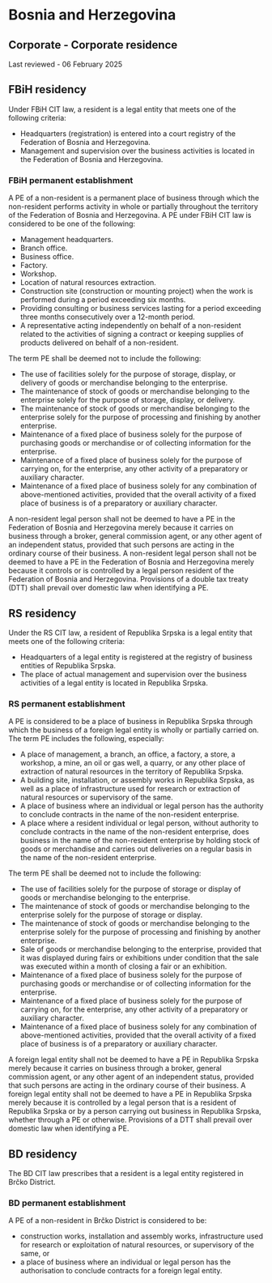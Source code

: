 # Bosnia and Herzegovina
## Corporate - Corporate residence
Last reviewed - 06 February 2025
## FBiH residency
Under FBiH CIT law, a resident is a legal entity that meets one of the following criteria:
  * Headquarters (registration) is entered into a court registry of the Federation of Bosnia and Herzegovina. 
  * Management and supervision over the business activities is located in the Federation of Bosnia and Herzegovina. 


### FBiH permanent establishment
A PE of a non-resident is a permanent place of business through which the non-resident performs activity in whole or partially throughout the territory of the Federation of Bosnia and Herzegovina.
A PE under FBiH CIT law is considered to be one of the following:
  * Management headquarters. 
  * Branch office. 
  * Business office. 
  * Factory. 
  * Workshop. 
  * Location of natural resources extraction. 
  * Construction site (construction or mounting project) when the work is performed during a period exceeding six months. 
  * Providing consulting or business services lasting for a period exceeding three months consecutively over a 12-month period. 
  * A representative acting independently on behalf of a non-resident related to the activities of signing a contract or keeping supplies of products delivered on behalf of a non-resident. 


The term PE shall be deemed not to include the following:
  * The use of facilities solely for the purpose of storage, display, or delivery of goods or merchandise belonging to the enterprise. 
  * The maintenance of stock of goods or merchandise belonging to the enterprise solely for the purpose of storage, display, or delivery. 
  * The maintenance of stock of goods or merchandise belonging to the enterprise solely for the purpose of processing and finishing by another enterprise. 
  * Maintenance of a fixed place of business solely for the purpose of purchasing goods or merchandise or of collecting information for the enterprise. 
  * Maintenance of a fixed place of business solely for the purpose of carrying on, for the enterprise, any other activity of a preparatory or auxiliary character. 
  * Maintenance of a fixed place of business solely for any combination of above-mentioned activities, provided that the overall activity of a fixed place of business is of a preparatory or auxiliary character. 


A non-resident legal person shall not be deemed to have a PE in the Federation of Bosnia and Herzegovina merely because it carries on business through a broker, general commission agent, or any other agent of an independent status, provided that such persons are acting in the ordinary course of their business.
A non-resident legal person shall not be deemed to have a PE in the Federation of Bosnia and Herzegovina merely because it controls or is controlled by a legal person resident of the Federation of Bosnia and Herzegovina.
Provisions of a double tax treaty (DTT) shall prevail over domestic law when identifying a PE.
## RS residency
Under the RS CIT law, a resident of Republika Srpska is a legal entity that meets one of the following criteria:
  * Headquarters of a legal entity is registered at the registry of business entities of Republika Srpska. 
  * The place of actual management and supervision over the business activities of a legal entity is located in Republika Srpska. 


### RS permanent establishment
A PE is considered to be a place of business in Republika Srpska through which the business of a foreign legal entity is wholly or partially carried on. The term PE includes the following, especially:
  * A place of management, a branch, an office, a factory, a store, a workshop, a mine, an oil or gas well, a quarry, or any other place of extraction of natural resources in the territory of Republika Srpska. 
  * A building site, installation, or assembly works in Republika Srpska, as well as a place of infrastructure used for research or extraction of natural resources or supervisory of the same. 
  * A place of business where an individual or legal person has the authority to conclude contracts in the name of the non-resident enterprise. 
  * A place where a resident individual or legal person, without authority to conclude contracts in the name of the non-resident enterprise, does business in the name of the non-resident enterprise by holding stock of goods or merchandise and carries out deliveries on a regular basis in the name of the non-resident enterprise. 


The term PE shall be deemed not to include the following:
  * The use of facilities solely for the purpose of storage or display of goods or merchandise belonging to the enterprise. 
  * The maintenance of stock of goods or merchandise belonging to the enterprise solely for the purpose of storage or display. 
  * The maintenance of stock of goods or merchandise belonging to the enterprise solely for the purpose of processing and finishing by another enterprise. 
  * Sale of goods or merchandise belonging to the enterprise, provided that it was displayed during fairs or exhibitions under condition that the sale was executed within a month of closing a fair or an exhibition. 
  * Maintenance of a fixed place of business solely for the purpose of purchasing goods or merchandise or of collecting information for the enterprise. 
  * Maintenance of a fixed place of business solely for the purpose of carrying on, for the enterprise, any other activity of a preparatory or auxiliary character. 
  * Maintenance of a fixed place of business solely for any combination of above-mentioned activities, provided that the overall activity of a fixed place of business is of a preparatory or auxiliary character. 


A foreign legal entity shall not be deemed to have a PE in Republika Srpska merely because it carries on business through a broker, general commission agent, or any other agent of an independent status, provided that such persons are acting in the ordinary course of their business.
A foreign legal entity shall not be deemed to have a PE in Republika Srpska merely because it is controlled by a legal person that is a resident of Republika Srpska or by a person carrying out business in Republika Srpska, whether through a PE or otherwise.
Provisions of a DTT shall prevail over domestic law when identifying a PE.
## BD residency
The BD CIT law prescribes that a resident is a legal entity registered in Brčko District. 
### BD permanent establishment
A PE of a non-resident in Brčko District is considered to be:
  * construction works, installation and assembly works, infrastructure used for research or exploitation of natural resources, or supervisory of the same, or 
  * a place of business where an individual or legal person has the authorisation to conclude contracts for a foreign legal entity. 


